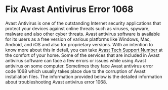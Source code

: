# Fix Avast Antivirus Error 1068

Avast Antivirus is one of the outstanding Internet security applications that protect your devices against online threats such as viruses, spyware, malware and also other cyber threats. Avast antivirus software is available for its users as a free version of various platforms like Windows, Mac, Android, and iOS and also for proprietary versions. With an intention to know more about this in detail, you can take <a href=" https://www.avastsupporthelpnumber.com/avast-tech-support">Avast  Tech Support Number </a> at the comfort of your home. 
Some of the services that are included in Avast antivirus software can face a few errors or issues while using Avast antivirus on some computer. Sometimes they face Avast antivirus error code 1068 which usually takes place due to the corruption of Avast installation files. The information provided below is the detailed information about troubleshooting Avast antivirus error 1068.
